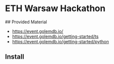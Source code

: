 # ETH Warsaw Hackathon

## Provided Material

- https://event.golemdb.io/
- https://event.golemdb.io/getting-started/ts
- https://event.golemdb.io/getting-started/python

## Install


